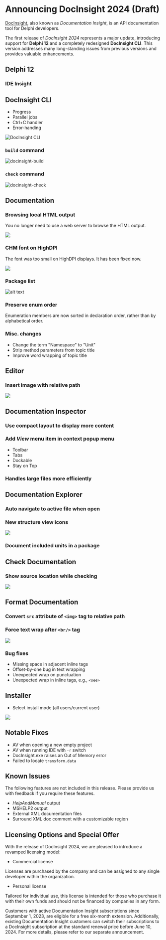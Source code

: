 # Announcing DocInsight 2024 (Draft)

[DocInsight](https://devjetsoftware.com/products/documentation-insight/), also known as _Documentation Insight_, is an API documentation tool for Delphi developers.

The first release of _DocInsight 2024_ represents a major update, introducing support for **Delphi 12** and a completely redesigned **DocInsight CLI**. This version addresses many long-standing issues from previous versions and provides valuable enhancements.

## Delphi 12

### IDE Insight

## DocInsight CLI

- Progress
- Parallel jobs
- Ctrl+C handler
- Error-handing

![DocInsight CLI](images/docinsight-cli.gif)

### `build` command

![docinsight-build](images/docinsight-build.png)

### `check` command

![docinsight-check](images/docinsight-check.png)

## Documentation

### Browsing local HTML output

You no longer need to use a web server to browse the HTML output.

![](images/local-html.png)

### CHM font on HighDPI

The font was too small on HighDPI displays. It has been fixed now.

![](images/chm-highdpi.png)

### Package list

![alt text](images/package-list.png)

### Preserve enum order

Enumeration members are now sorted in declaration order, rather than by alphabetical order.

### Misc. changes

- Change the term "Namespace" to "Unit"
- Strip method parameters from topic title
- Improve word wrapping of topic title

## Editor

### Insert image with relative path

![](images/img-relative-path.png)

## Documentation Inspector

### Use compact layout to display more content

### Add _View_ menu item in context popup menu

- Toolbar
- Tabs
- Dockable
- Stay on Top

### Handles large files more efficiently

## Documentation Explorer

### Auto navigate to active file when open

### New structure view icons
![](images/docexplorer-icons.png)

### Document included units in a package

## Check Documentation

### Show source location while checking

![](images/check-doc.png)

## Format Documentation

### Convert `src` attribute of `<img>` tag to relative path

### Force text wrap after `<br/>` tag

![](images/wrap-after-br.png)

### Bug fixes

- Missing space in adjacent inline tags
- Offset-by-one bug in text wrapping
- Unexpected wrap on punctuation
- Unexpected wrap in inline tags, e.g., `<see>`

## Installer

- Select install mode (all users/current user)

![](images/install-mode.png)

## Notable Fixes

- AV when opening a new empty project
- AV when running IDE with `-r` switch
- DocInsight.exe raises an Out of Memory error
- Failed to locate `transform.data`

## Known Issues

The following features are not included in this release. Please provide us with feedback if you require these features.

- _HelpAndManual_ output
- MSHELP2 output
- External XML documentation files
- Surround XML doc comment with a customizable region

## Licensing Options and Special Offer

With the release of DocInsight 2024, we are pleased to introduce a revamped licensing model:

- Commercial license

Licenses are purchased by the company and can be assigned to any single developer within the organization.

- Personal license

Tailored for individual use, this license is intended for those who purchase it with their own funds and should not be financed by companies in any form.

Customers with active Documentation Insight subscriptions since September 1, 2023, are eligible for a free six-month extension. Additionally, existing Documentation Insight customers can switch their subscriptions to a DocInsight subscription at the standard renewal price before June 10, 2024. For more details, please refer to our separate announcement.
